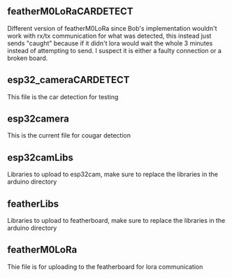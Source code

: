 ## featherM0LoRaCARDETECT

Different version of featherM0LoRa since Bob's implementation wouldn't work with rx/tx communication for what was detected, this instead just sends "caught" because if it didn't lora would wait the whole 3 minutes instead of attempting to send. I suspect it is either a faulty connection or a broken board.

## esp32_cameraCARDETECT

This file is the car detection for testing

## esp32camera

This is the current file for cougar detection

## esp32camLibs

Libraries to upload to esp32cam, make sure to replace the libraries in the arduino directory

## featherLibs

Libraries to upload to featherboard, make sure to replace the libraries in the arduino directory

## featherM0LoRa

Thie file is for uploading to the featherboard for lora communication
